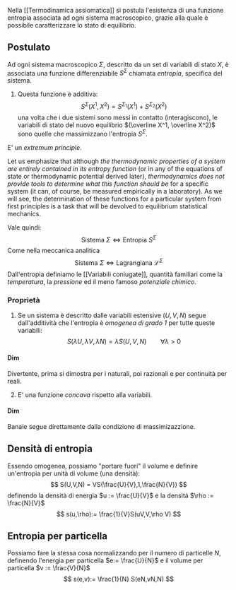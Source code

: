 Nella [[Termodinamica assiomatica]] si postula l'esistenza di una funzione entropia associata ad ogni sistema macroscopico, grazie alla quale è possibile caratterizzare lo stato di equilibrio.

## Postulato  
Ad ogni sistema macroscopico $\Sigma$, descritto da un set di variabili di stato $X$, è associata una funzione differenziabile $S^\Sigma$ chiamata _entropia_, specifica del sistema. 
1. Questa funzione è additiva:
$$
S^\Sigma(X^1,X^2) = S^{\Sigma_1}(X^1) + S^{\Sigma_2}(X^2)
$$
una volta che i due sistemi sono messi in contatto (interagiscono), le variabili di stato del nuovo equilibrio $(\overline X^1, \overline X^2)$ sono quelle che massimizzano l'entropia $S^\Sigma$.

E' un _extremum principle_.

Let us emphasize that although _the thermodynamic properties of a system are entirely contained in its entropy function_ (or in any of the equations of state or thermodynamic potential derived later), _thermodynamics does not provide tools to determine what this function should be_ for a specific system (it can, of course, be measured empirically in a laboratory). As we will see, the determination of these functions for a particular system from first principles is a task that will be devolved to equilibrium statistical mechanics.

Vale quindi:
$$
\text{Sistema } \Sigma \iff \text{Entropia } S^\Sigma
$$
Come nella meccanica analitica 
$$
\text{Sistema } \Sigma \iff \text{Lagrangiana } \mathcal{L}^\Sigma
$$
Dall'entropia definiamo le [[Variabili coniugate]], quantità familiari come la _temperatura_, la _pressione_ ed il meno famoso _potenziale chimico_.

### Proprietà
1. Se un sistema è descritto dalle variabili estensive $(U,V,N)$ segue dall'additività che l'entropia è _omogenea di grado 1_ per tutte queste variabili:
$$
S(\lambda U,\lambda V, \lambda N) = \lambda S(U,V,N) \qquad \forall \lambda > 0
$$
#### Dim
Divertente, prima si dimostra per i naturali, poi razionali e per continuità per reali. 

2. E' una funzione _concava_ rispetto alla variabili.
#### Dim 
Banale segue direttamente dalla condizione di massimizazzione.

## Densità di entropia
Essendo omogenea, possiamo "portare fuori" il volume e definire un'entropia per unità di volume (una densità):
$$
S(U,V,N) = VS(\frac{U}{V},1,\frac{N}{V})
$$
definendo la densità di energia $u := \frac{U}{V}$ e la densità $\rho := \frac{N}{V}$ 
$$
s(u,\rho):= \frac{1}{V}S(uV,V,\rho V)
$$
## Entropia per particella
Possiamo fare la stessa cosa normalizzando per il numero di particelle $N$, definendo l'energia per particella $e:= \frac{U}{N}$ e il volume per particella $v := \frac{V}{N}$
$$
s(e,v):= \frac{1}{N} S(eN,vN,N)
$$



